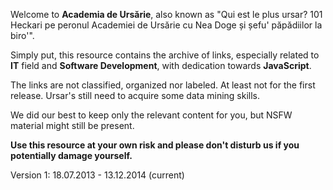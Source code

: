 
Welcome to __Academia de Ursărie__, also known as "Qui est le plus ursar? 101 Heckari pe peronul Academiei de Ursărie cu Nea Doge și șefu' păpădiilor la biro'".

Simply put, this resource contains the archive of links, especially related to __IT__ field and __Software Development__, with dedication towards __JavaScript__.

The links are not classified, organized nor labeled. At least not for the first release. Ursar's still need to acquire some data mining skills.

We did our best to keep only the relevant content for you, but NSFW material might still be present. 

__Use this resource at your own risk and please don't disturb us if you potentially damage yourself.__

Version 1: 18.07.2013 - 13.12.2014 (current)





